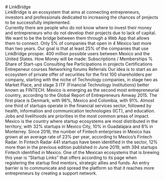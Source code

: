 <br /> # LinkBridge
<br /> LinkBridge is an ecosystem that aims at connecting entrepreneurs, investors and professionals dedicated to increasing the chances of projects to be successfully implemented. 
<br /> Currently there are people who do not know where to invest their money and entrepreneurs who do not develop their projects due to lack of capital. We want to be the bridge between them through a Web App that allows them to connect.
Only 5% of companies that open in 4 Mexico last more than two years. Our goal is that at least 25% of the companies that use LinkBridge prosper. 400 million possible users between Mexico and the United States.
How Money will be made:
Subscriptions / Memberships
% Share of Start-ups
Consulting fee
Participations in projects
Certifications
Entrepeneur courses
Networking forums
Referrals
Our idea is to start as an ecosystem of private offer of securities for the first 100 shareholders per company, starting with the niche of Technology companies, in stage two as Market Place, and stage 3 ITF (Financial Technology Institutions) better known as FINTECH.
Mexico is emerging as the second most entrepreneurial country, according to the Global Report of Entrepreneurs Amway 2015. The first place is Denmark, with 96%, Mexico and Colombia, with 91%.
Almost one third of startups operate in the financial services sector, followed by health, information and communication technologies (ICT), and education. Jobs and livelihoods are priorities in the most common areas of impact. 
Mexico is the country where startup ecosystems are most distributed in the territory, with 32% startups in Mexico City, 10% in Guadalajara and 8% in Monterrey.
Since 2016, the number of Fintech enterprises in Mexico has grown at an average rate of 23% per year, according to Mexico’s Fintech Radar.
In Fintech Radar 441 startups have been identified in the sector, 12% more than in the previous edition published in June 2019, with 394 startups Fintech identified in Mexico.
One of the Mexican ecosystems that is brewing this year is “Startup Links” that offers according to its page when registering the startup find mentors, strategic allies and funds.
An entry barrier is to communicate and spread the platform so that it reaches more entrepreneurs by creating a support network.
